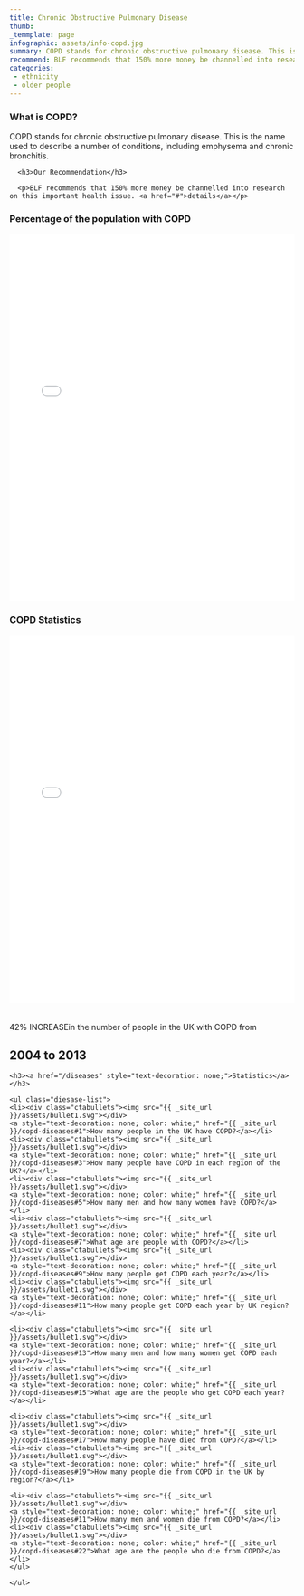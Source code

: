 ```yaml
---
title: Chronic Obstructive Pulmonary Disease
thumb: 
_temmplate: page
infographic: assets/info-copd.jpg
summary: COPD stands for chronic obstructive pulmonary disease. This is the name used to describe a number of conditions including emphysema and chronic bronchitis.
recommend: BLF recommends that 150% more money be channelled into research on this important health issue
categories:
 - ethnicity
 - older people
---
```



<div class="article__lead">
<h3>What is COPD?</h3>
	<p>
	COPD stands for chronic obstructive pulmonary disease. This is the name used to describe a number of conditions, including emphysema and chronic bronchitis.
	</p>
</div>


<div class="article__recommend">
	 
	  <h3>Our Recommendation</h3>
	  
	  <p>BLF recommends that 150% more money be channelled into research on this important health issue. <a href="#">details</a></p>
	  
 </div>



<div class="infog half" >
	<h3>Percentage of the population with COPD</h3>
	<iframe width="100%" height="650" src="//jsfiddle.net/Sheerman/cakehsu0/embedded/result" allowfullscreen="allowfullscreen" frameborder="0"></iframe>
</div>

<div class="infog half last" >
	<h3>COPD Statistics</h3>
	<iframe width="100%" height="650" src="//jsfiddle.net/Sheerman/js6g8wph/embedded/result" allowfullscreen="allowfullscreen" frameborder="0"></iframe>
</div> 

<div style="clear:left;">
<br/><br/>

<div class="info-block">
	<span class="info-numeral">42%</span><span class="info-main"> INCREASE</span><span class="info-support">in the number of people in the UK with COPD from</span>
	<h2>2004 to 2013</h2>
</div>



<div class="disease-list stats">
			
	<h3><a href="/diseases" style="text-decoration: none;">Statistics</a></h3>

	<ul class="diesase-list">
	<li><div class="ctabullets"><img src="{{ _site_url }}/assets/bullet1.svg"></div>
	<a style="text-decoration: none; color: white;" href="{{ _site_url }}/copd-diseases#1">How many people in the UK have COPD?</a></li>
	<li><div class="ctabullets"><img src="{{ _site_url }}/assets/bullet1.svg"></div>
	<a style="text-decoration: none; color: white;" href="{{ _site_url }}/copd-diseases#3">How many people have COPD in each region of the UK?</a></li>
	<li><div class="ctabullets"><img src="{{ _site_url }}/assets/bullet1.svg"></div>
	<a style="text-decoration: none; color: white;" href="{{ _site_url }}/copd-diseases#5">How many men and how many women have COPD?</a></li>
	<li><div class="ctabullets"><img src="{{ _site_url }}/assets/bullet1.svg"></div>
	<a style="text-decoration: none; color: white;" href="{{ _site_url }}/copd-diseases#7">What age are people with COPD?</a></li>
	<li><div class="ctabullets"><img src="{{ _site_url }}/assets/bullet1.svg"></div>
	<a style="text-decoration: none; color: white;" href="{{ _site_url }}/copd-diseases#9">How many people get COPD each year?</a></li>
	<li><div class="ctabullets"><img src="{{ _site_url }}/assets/bullet1.svg"></div>
	<a style="text-decoration: none; color: white;" href="{{ _site_url }}/copd-diseases#11">How many people get COPD each year by UK region?</a></li>
	
	<li><div class="ctabullets"><img src="{{ _site_url }}/assets/bullet1.svg"></div>
	<a style="text-decoration: none; color: white;" href="{{ _site_url }}/copd-diseases#13">How many men and how many women get COPD each year?</a></li>
	<li><div class="ctabullets"><img src="{{ _site_url }}/assets/bullet1.svg"></div>
	<a style="text-decoration: none; color: white;" href="{{ _site_url }}/copd-diseases#15">What age are the people who get COPD each year?</a></li>
	
	<li><div class="ctabullets"><img src="{{ _site_url }}/assets/bullet1.svg"></div>
	<a style="text-decoration: none; color: white;" href="{{ _site_url }}/copd-diseases#17">How many people have died from COPD?</a></li>
	<li><div class="ctabullets"><img src="{{ _site_url }}/assets/bullet1.svg"></div>
	<a style="text-decoration: none; color: white;" href="{{ _site_url }}/copd-diseases#19">How many people die from COPD in the UK by region?</a></li>
	
	<li><div class="ctabullets"><img src="{{ _site_url }}/assets/bullet1.svg"></div>
	<a style="text-decoration: none; color: white;" href="{{ _site_url }}/copd-diseases#11">How many men and women die from COPD?</a></li>
	<li><div class="ctabullets"><img src="{{ _site_url }}/assets/bullet1.svg"></div>
	<a style="text-decoration: none; color: white;" href="{{ _site_url }}/copd-diseases#22">What age are the people who die from COPD?</a></li>
	</ul>
	
	</ul>
	
</div>
			
			